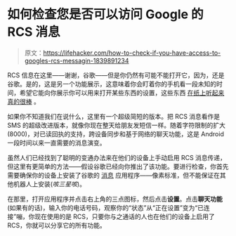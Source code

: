 # 如何检查您是否可以访问 Google 的 RCS 消息

> 原文：<https://lifehacker.com/how-to-check-if-you-have-access-to-googles-rcs-messagin-1839891234>

RCS 信息在这里——谢谢，谷歌——但是你仍然有可能不能打开它，因为，还是谷歌。是的，这是另一个功能展示，这意味着你会盯着你的手机看一段未知的时间，希望它能向你展示你可以用来打开某些东西的设置，这些东西 [在纸上听起来真的很棒](https://lifehacker.com/whats-rcs-messaging-and-why-should-you-care-1832235783) 。



如果你不知道我们在说什么，这里有一个超级简短的版本。把 RCS 消息看作是 SMS 的超级改进版本，就像你现在整天给朋友发短信一样。随着字符限制的扩大(8000)，对已读回执的支持，跨设备同步和基于网络的聊天功能，这是 Android 一段时间以来一直需要的消息演变。

虽然人们已经找到了聪明的变通办法来在他们的设备上手动启用 RCS 消息传递，但这里有更简单的方法——假设谷歌已经向你推出了该功能。要进行检查，你首先需要确保你的设备上安装了谷歌的 [消息](https://play.google.com/store/apps/details?id=com.google.android.apps.messaging&hl=en_US) 应用程序——像素标准，但不能保证在其他机器人上安装(*咳三星咳*)。

在那里，打开应用程序并点击右上角的三点图标，然后点击**设置**。点击**聊天功能**(如果有的话)，输入你的电话号码，观察你的“状态”从“正在设置”变为“已连接”嘣，你现在使用的是 RCS，只要你与之通话的人也在他们的设备上启用了 RCS，你就可以分享它的所有功能。